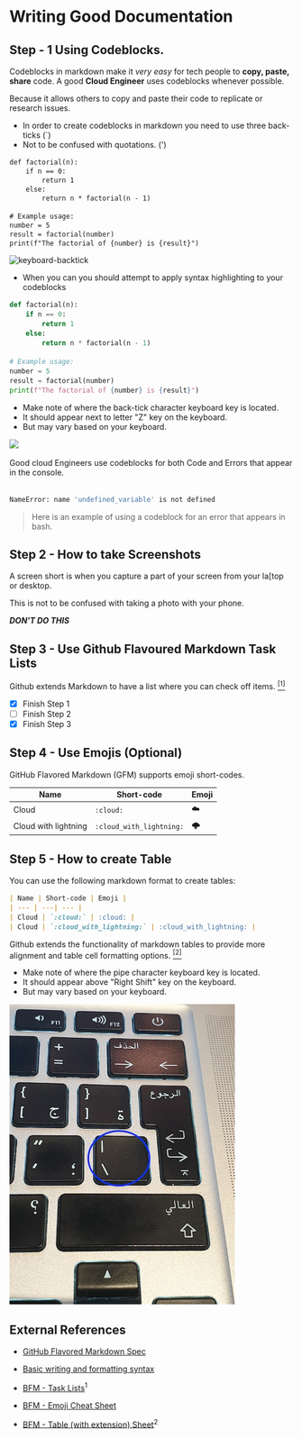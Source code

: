 # Writing Good Documentation

## Step - 1 Using Codeblocks.

Codeblocks in markdown make it *very easy* for tech people to **copy, paste, share** code.
A good __Cloud Engineer__ uses codeblocks whenever possible.

Because it allows others to copy and paste their code to replicate or research issues. 

- In order to create codeblocks in markdown you need to use three back-ticks (`)
- Not to be confused with quotations. (')

```
def factorial(n):
    if n == 0:
        return 1
    else:
        return n * factorial(n - 1)

# Example usage:
number = 5
result = factorial(number)
print(f"The factorial of {number} is {result}")

```

![keyboard-backtick](https://github.com/webcitynetworks/githubs-docs-example/assets/5739991/b2987f4d-de1d-4423-9cde-3a742925af2a)


- When you can you should attempt to apply syntax highlighting to your codeblocks 

```python
def factorial(n):
    if n == 0:
        return 1
    else:
        return n * factorial(n - 1)

# Example usage:
number = 5
result = factorial(number)
print(f"The factorial of {number} is {result}")

```

- Make note of where the back-tick character keyboard key is located.
- It should appear next to letter "Z" key on the keyboard.
- But may vary based on your keyboard.

<img with="200px" src="/assests/keyboard-backtick.jpg">

Good cloud Engineers use codeblocks for both Code and Errors that appear in the console.

```bash

NameError: name 'undefined_variable' is not defined 

```
> Here is an example of using a codeblock for an error that appears in bash.

## Step 2 - How to take Screenshots

A screen short is when you capture a part of your screen from your la[top or desktop.

This is not to be confused with taking a photo with your phone.

***DON'T DO THIS***

## Step 3 - Use Github Flavoured Markdown Task Lists

Github extends Markdown to have a list where you can check off items. [<sup>[1]</sup>](#external-references)

- [x] Finish Step 1
- [ ] Finish Step 2
- [x] Finish Step 3

## Step 4 - Use Emojis (Optional)

GitHub Flavored Markdown (GFM) supports emoji short-codes.

| Name | Short-code | Emoji |
| --- | ---| --- |
| Cloud | `:cloud:` | :cloud: |
| Cloud with lightning | `:cloud_with_lightning:` | :cloud_with_lightning: |

## Step 5 - How to create Table

You can use the following markdown format to create tables:

```md
| Name | Short-code | Emoji |
| --- | ---| --- |
| Cloud | `:cloud:` | :cloud: |
| Cloud | `:cloud_with_lightning:` | :cloud_with_lightning: |
```

Github extends the functionality of markdown tables to provide more alignment and table cell formatting options. [<sup>[2]</sup>](#external-references)

- Make note of where the pipe character keyboard key is located.
- It should appear above "Right Shift" key on the keyboard.
- But may vary based on your keyboard.

![Photo of the pipe character on the keyboard](/assets/key-pipe.jpg)

## External References

- [GitHub Flavored Markdown Spec](https://github.github.com/gfm/)

- [Basic writing and formatting syntax](https://docs.github.com/en/get-started/writing-on-github/getting-started-with-writing-and-formatting-on-github/basic-writing-and-formatting-syntax)

- [BFM - Task Lists](https://docs.github.com/en/get-started/writing-on-github/getting-started-with-writing-and-formatting-on-github/basic-writing-and-formatting-syntax#task-lists)<sup>1</sup>

- [BFM - Emoji Cheat Sheet](https://github.com/ikatyang/emoji-cheat-sheet/)

- [BFM - Table (with extension) Sheet](https://github.github.com/gfm/#tables-extension-)<sup>2</sup>

